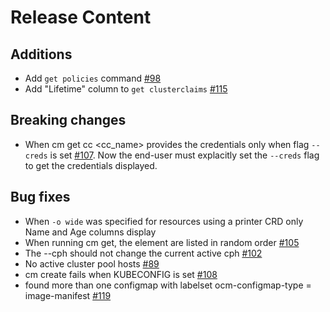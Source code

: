 [comment]: # ( Copyright Contributors to the Open Cluster Management project )
# Release Content
## Additions

- Add `get policies` command [#98](https://github.com/open-cluster-management/cm-cli/pull/98)
- Add "Lifetime" column to `get clusterclaims` [#115](https://github.com/open-cluster-management/cm-cli/pull/115)

## Breaking changes

- When cm get cc <cc_name> provides the credentials only when flag `--creds` is set [#107](https://github.com/open-cluster-management/cm-cli/issues/107). Now the end-user must explacitly set the `--creds` flag to get the credentials displayed.

## Bug fixes

- When `-o wide` was specified for resources using a printer CRD only Name and Age columns display
- When running cm get, the element are listed in random order [#105](https://github.com/open-cluster-management/cm-cli/issues/105)
- The --cph should not change the current active cph [#102](https://github.com/open-cluster-management/cm-cli/issues/102)
- No active cluster pool hosts [#89](https://github.com/open-cluster-management/cm-cli/issues/89)
- cm create fails when KUBECONFIG is set [#108](https://github.com/open-cluster-management/cm-cli/issues/108)
- found more than one configmap with labelset ocm-configmap-type = image-manifest [#119](https://github.com/open-cluster-management/cm-cli/issues/119)

